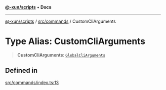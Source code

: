 [**@-xun/scripts**](../../../README.md) • **Docs**

***

[@-xun/scripts](../../../README.md) / [src/commands](../README.md) / CustomCliArguments

# Type Alias: CustomCliArguments

> **CustomCliArguments**: [`GlobalCliArguments`](../../configure/type-aliases/GlobalCliArguments.md)

## Defined in

[src/commands/index.ts:13](https://github.com/Xunnamius/xscripts/blob/326b67f320920677552b3ade3981268ca8a3447c/src/commands/index.ts#L13)
